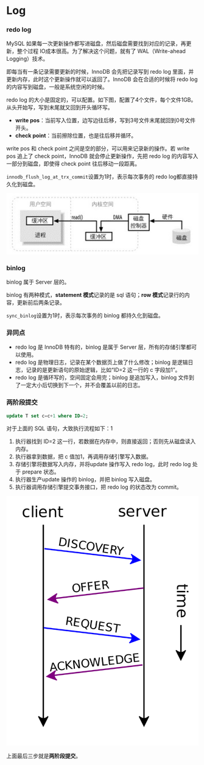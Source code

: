 # Log

### redo log

MySQL 如果每一次更新操作都写进磁盘，然后磁盘需要找到对应的记录，再更新，整个过程 IO成本很高。为了解决这个问题，就有了 WAL（Write-ahead Logging）技术。

即每当有一条记录需要更新的时候，InnoDB 会先把记录写到 redo log 里面，并更新内存，此时这个更新操作就可以返回了。InnoDB 会在合适的时候将 redo log 的内容写到磁盘，一般是系统空闲的时候。

redo log 的大小是固定的，可以配置。如下图，配置了4个文件，每个文件1GB。从头开始写，写到末尾就又回到开头循环写。

* **write pos**：当前写入位置，边写边往后移，写到3号文件末尾就回到0号文件开头。
* **check point**：当前擦除位置，也是往后移并循环。

write pos 和 check point 之间是空的部分，可以用来记录新的操作。若 write pos 追上了 check point，InnoDB 就会停止更新操作，先把 redo log 的内容写入一部分到磁盘，即使得 check point 往后移动一段距离。

`innodb_flush_log_at_trx_commit`设置为1时，表示每次事务的 redo log都直接持久化到磁盘。

![](../../.gitbook/assets/image%20%286%29.png)

### binlog

binlog 属于 Server 层的。

binlog 有两种模式，**statement 模式**记录的是 sql 语句；**row 模式**记录行的内容，更新前后两条记录。

`sync_binlog`设置为1时，表示每次事务的 binlog 都持久化到磁盘。

### 异同点

* redo log 是 InnoDB 特有的，binlog 是属于 Server 层，所有的存储引擎都可以使用。
* redo log 是物理日志，记录在某个数据页上做了什么修改；binlog 是逻辑日志，记录的是更新语句的原始逻辑，比如“ID=2 这一行的 c 字段加1”。
* redo log 是循环写的，空间固定会用完；binlog 是追加写入，binlog 文件到了一定大小后切换到下一个，并不会覆盖以前的日志。

### 两阶段提交

```sql
update T set c=c+1 where ID=2;
```

对于上面的 SQL 语句，大致执行流程如下：1

1. 执行器找到 ID=2 这一行，若数据在内存中，则直接返回；否则先从磁盘读入内存。
2. 执行器拿到数据，把 c 值加1，再调用存储引擎写入数据。
3. 存储引擎将数据写入内存，并将update 操作写入 redo log，此时 redo log 处于 prepare 状态。
4. 执行器生产update 操作的 binlog，并把 binlog 写入磁盘。
5. 执行器调用存储引擎提交事务接口，把 redo log 的状态改为 commit。

![](../../.gitbook/assets/image%20%28149%29.png)

上面最后三步就是**两阶段提交**。

